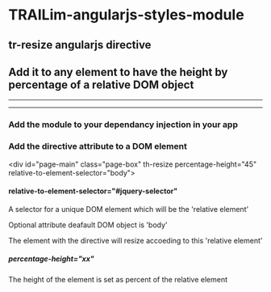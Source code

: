 # TRAILim-angularjs-styles-module

## tr-resize angularjs directive

Add it to any element to have the height by percentage of a relative DOM object
---
---
---








### Add the module to your dependancy injection in your app


### Add the directive attribute to a DOM element

\<div id="page-main" class="page-box" th-resize percentage-height="45" relative-to-element-selector="body"></div>

#### relative-to-element-selector="#jquery-selector"
A selector for a unique DOM element which will be the 'relative element'

Optional attribute
deafault DOM object is 'body'

The element with the directive will resize accoeding to this 'relative element'



##### percentage-height="xx"
The height of the element is set as percent of the relative element

